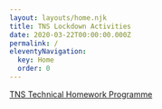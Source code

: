 ```yaml
---
layout: layouts/home.njk
title: TNS Lockdown Activities
date: 2020-03-22T00:00:00.000Z
permalink: /
eleventyNavigation:
  key: Home
  order: 0
---
```

[TNS Technical Homework Programme](https://res.cloudinary.com/jenko/image/upload/v1584980967/tns-lockdown-activities/TNS_Technical_Homework_Programme_kx5kzz.pdf)